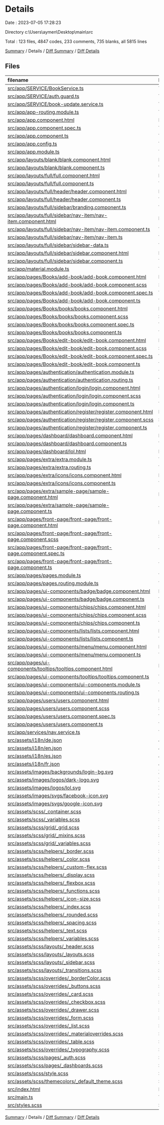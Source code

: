 # Details

Date : 2023-07-05 17:28:23

Directory c:\\Users\\aymen\\Desktop\\main\\src

Total : 123 files,  4847 codes, 233 comments, 735 blanks, all 5815 lines

[Summary](results.md) / Details / [Diff Summary](diff.md) / [Diff Details](diff-details.md)

## Files
| filename | language | code | comment | blank | total |
| :--- | :--- | ---: | ---: | ---: | ---: |
| [src/app/SERVICE/BookService.ts](/src/app/SERVICE/BookService.ts) | TypeScript | 60 | 1 | 22 | 83 |
| [src/app/SERVICE/auth.guard.ts](/src/app/SERVICE/auth.guard.ts) | TypeScript | 25 | 3 | 5 | 33 |
| [src/app/SERVICE/book-update.service.ts](/src/app/SERVICE/book-update.service.ts) | TypeScript | 12 | 0 | 4 | 16 |
| [src/app/app-routing.module.ts](/src/app/app-routing.module.ts) | TypeScript | 68 | 2 | 4 | 74 |
| [src/app/app.component.html](/src/app/app.component.html) | HTML | 1 | 0 | 1 | 2 |
| [src/app/app.component.spec.ts](/src/app/app.component.spec.ts) | TypeScript | 31 | 0 | 5 | 36 |
| [src/app/app.component.ts](/src/app/app.component.ts) | TypeScript | 8 | 0 | 2 | 10 |
| [src/app/app.config.ts](/src/app/app.config.ts) | TypeScript | 24 | 0 | 2 | 26 |
| [src/app/app.module.ts](/src/app/app.module.ts) | TypeScript | 54 | 4 | 12 | 70 |
| [src/app/layouts/blank/blank.component.html](/src/app/layouts/blank/blank.component.html) | HTML | 8 | 3 | 1 | 12 |
| [src/app/layouts/blank/blank.component.ts](/src/app/layouts/blank/blank.component.ts) | TypeScript | 9 | 0 | 2 | 11 |
| [src/app/layouts/full/full.component.html](/src/app/layouts/full/full.component.html) | HTML | 27 | 12 | 4 | 43 |
| [src/app/layouts/full/full.component.ts](/src/app/layouts/full/full.component.ts) | TypeScript | 46 | 2 | 14 | 62 |
| [src/app/layouts/full/header/header.component.html](/src/app/layouts/full/header/header.component.html) | HTML | 56 | 8 | 8 | 72 |
| [src/app/layouts/full/header/header.component.ts](/src/app/layouts/full/header/header.component.ts) | TypeScript | 59 | 0 | 8 | 67 |
| [src/app/layouts/full/sidebar/branding.component.ts](/src/app/layouts/full/sidebar/branding.component.ts) | TypeScript | 19 | 0 | 2 | 21 |
| [src/app/layouts/full/sidebar/nav-item/nav-item.component.html](/src/app/layouts/full/sidebar/nav-item/nav-item.component.html) | HTML | 21 | 0 | 1 | 22 |
| [src/app/layouts/full/sidebar/nav-item/nav-item.component.ts](/src/app/layouts/full/sidebar/nav-item/nav-item.component.ts) | TypeScript | 33 | 1 | 6 | 40 |
| [src/app/layouts/full/sidebar/nav-item/nav-item.ts](/src/app/layouts/full/sidebar/nav-item/nav-item.ts) | TypeScript | 15 | 0 | 0 | 15 |
| [src/app/layouts/full/sidebar/sidebar-data.ts](/src/app/layouts/full/sidebar/sidebar-data.ts) | TypeScript | 54 | 13 | 5 | 72 |
| [src/app/layouts/full/sidebar/sidebar.component.html](/src/app/layouts/full/sidebar/sidebar.component.html) | HTML | 6 | 0 | 2 | 8 |
| [src/app/layouts/full/sidebar/sidebar.component.ts](/src/app/layouts/full/sidebar/sidebar.component.ts) | TypeScript | 12 | 0 | 4 | 16 |
| [src/app/material.module.ts](/src/app/material.module.ts) | TypeScript | 78 | 6 | 2 | 86 |
| [src/app/pages/Books/add-book/add-book.component.html](/src/app/pages/Books/add-book/add-book.component.html) | HTML | 24 | 0 | 11 | 35 |
| [src/app/pages/Books/add-book/add-book.component.scss](/src/app/pages/Books/add-book/add-book.component.scss) | SCSS | 33 | 0 | 9 | 42 |
| [src/app/pages/Books/add-book/add-book.component.spec.ts](/src/app/pages/Books/add-book/add-book.component.spec.ts) | TypeScript | 18 | 0 | 6 | 24 |
| [src/app/pages/Books/add-book/add-book.component.ts](/src/app/pages/Books/add-book/add-book.component.ts) | TypeScript | 87 | 5 | 23 | 115 |
| [src/app/pages/Books/books/books.component.html](/src/app/pages/Books/books/books.component.html) | HTML | 105 | 4 | 11 | 120 |
| [src/app/pages/Books/books/books.component.scss](/src/app/pages/Books/books/books.component.scss) | SCSS | 4 | 0 | 1 | 5 |
| [src/app/pages/Books/books/books.component.spec.ts](/src/app/pages/Books/books/books.component.spec.ts) | TypeScript | 18 | 0 | 6 | 24 |
| [src/app/pages/Books/books/books.component.ts](/src/app/pages/Books/books/books.component.ts) | TypeScript | 161 | 10 | 39 | 210 |
| [src/app/pages/Books/edit-book/edit-book.component.html](/src/app/pages/Books/edit-book/edit-book.component.html) | HTML | 36 | 1 | 7 | 44 |
| [src/app/pages/Books/edit-book/edit-book.component.scss](/src/app/pages/Books/edit-book/edit-book.component.scss) | SCSS | 36 | 0 | 8 | 44 |
| [src/app/pages/Books/edit-book/edit-book.component.spec.ts](/src/app/pages/Books/edit-book/edit-book.component.spec.ts) | TypeScript | 18 | 0 | 6 | 24 |
| [src/app/pages/Books/edit-book/edit-book.component.ts](/src/app/pages/Books/edit-book/edit-book.component.ts) | TypeScript | 108 | 4 | 16 | 128 |
| [src/app/pages/authentication/authentication.module.ts](/src/app/pages/authentication/authentication.module.ts) | TypeScript | 33 | 1 | 5 | 39 |
| [src/app/pages/authentication/authentication.routing.ts](/src/app/pages/authentication/authentication.routing.ts) | TypeScript | 18 | 0 | 3 | 21 |
| [src/app/pages/authentication/login/login.component.html](/src/app/pages/authentication/login/login.component.html) | HTML | 64 | 18 | 11 | 93 |
| [src/app/pages/authentication/login/login.component.scss](/src/app/pages/authentication/login/login.component.scss) | SCSS | 10 | 0 | 2 | 12 |
| [src/app/pages/authentication/login/login.component.ts](/src/app/pages/authentication/login/login.component.ts) | TypeScript | 39 | 3 | 10 | 52 |
| [src/app/pages/authentication/register/register.component.html](/src/app/pages/authentication/register/register.component.html) | HTML | 75 | 16 | 11 | 102 |
| [src/app/pages/authentication/register/register.component.scss](/src/app/pages/authentication/register/register.component.scss) | SCSS | 10 | 0 | 2 | 12 |
| [src/app/pages/authentication/register/register.component.ts](/src/app/pages/authentication/register/register.component.ts) | TypeScript | 42 | 0 | 7 | 49 |
| [src/app/pages/dashboard/dashboard.component.html](/src/app/pages/dashboard/dashboard.component.html) | HTML | 326 | 16 | 10 | 352 |
| [src/app/pages/dashboard/dashboard.component.ts](/src/app/pages/dashboard/dashboard.component.ts) | TypeScript | 377 | 6 | 22 | 405 |
| [src/app/pages/dashboard/lol.html](/src/app/pages/dashboard/lol.html) | HTML | 45 | 0 | 4 | 49 |
| [src/app/pages/extra/extra.module.ts](/src/app/pages/extra/extra.module.ts) | TypeScript | 25 | 1 | 5 | 31 |
| [src/app/pages/extra/extra.routing.ts](/src/app/pages/extra/extra.routing.ts) | TypeScript | 18 | 1 | 4 | 23 |
| [src/app/pages/extra/icons/icons.component.html](/src/app/pages/extra/icons/icons.component.html) | HTML | 8 | 3 | 1 | 12 |
| [src/app/pages/extra/icons/icons.component.ts](/src/app/pages/extra/icons/icons.component.ts) | TypeScript | 10 | 0 | 5 | 15 |
| [src/app/pages/extra/sample-page/sample-page.component.html](/src/app/pages/extra/sample-page/sample-page.component.html) | HTML | 6 | 3 | 1 | 10 |
| [src/app/pages/extra/sample-page/sample-page.component.ts](/src/app/pages/extra/sample-page/sample-page.component.ts) | TypeScript | 10 | 0 | 5 | 15 |
| [src/app/pages/front-page/front-page/front-page.component.html](/src/app/pages/front-page/front-page/front-page.component.html) | HTML | 35 | 0 | 8 | 43 |
| [src/app/pages/front-page/front-page/front-page.component.scss](/src/app/pages/front-page/front-page/front-page.component.scss) | SCSS | 29 | 0 | 9 | 38 |
| [src/app/pages/front-page/front-page/front-page.component.spec.ts](/src/app/pages/front-page/front-page/front-page.component.spec.ts) | TypeScript | 18 | 0 | 6 | 24 |
| [src/app/pages/front-page/front-page/front-page.component.ts](/src/app/pages/front-page/front-page/front-page.component.ts) | TypeScript | 50 | 1 | 19 | 70 |
| [src/app/pages/pages.module.ts](/src/app/pages/pages.module.ts) | TypeScript | 23 | 1 | 2 | 26 |
| [src/app/pages/pages.routing.module.ts](/src/app/pages/pages.routing.module.ts) | TypeScript | 11 | 0 | 2 | 13 |
| [src/app/pages/ui-components/badge/badge.component.html](/src/app/pages/ui-components/badge/badge.component.html) | HTML | 50 | 0 | 7 | 57 |
| [src/app/pages/ui-components/badge/badge.component.ts](/src/app/pages/ui-components/badge/badge.component.ts) | TypeScript | 14 | 0 | 7 | 21 |
| [src/app/pages/ui-components/chips/chips.component.html](/src/app/pages/ui-components/chips/chips.component.html) | HTML | 138 | 15 | 9 | 162 |
| [src/app/pages/ui-components/chips/chips.component.scss](/src/app/pages/ui-components/chips/chips.component.scss) | SCSS | 6 | 0 | 1 | 7 |
| [src/app/pages/ui-components/chips/chips.component.ts](/src/app/pages/ui-components/chips/chips.component.ts) | TypeScript | 70 | 11 | 19 | 100 |
| [src/app/pages/ui-components/lists/lists.component.html](/src/app/pages/ui-components/lists/lists.component.html) | HTML | 155 | 21 | 9 | 185 |
| [src/app/pages/ui-components/lists/lists.component.ts](/src/app/pages/ui-components/lists/lists.component.ts) | TypeScript | 37 | 0 | 5 | 42 |
| [src/app/pages/ui-components/menu/menu.component.html](/src/app/pages/ui-components/menu/menu.component.html) | HTML | 174 | 0 | 7 | 181 |
| [src/app/pages/ui-components/menu/menu.component.ts](/src/app/pages/ui-components/menu/menu.component.ts) | TypeScript | 8 | 0 | 5 | 13 |
| [src/app/pages/ui-components/tooltips/tooltips.component.html](/src/app/pages/ui-components/tooltips/tooltips.component.html) | HTML | 175 | 0 | 7 | 182 |
| [src/app/pages/ui-components/tooltips/tooltips.component.ts](/src/app/pages/ui-components/tooltips/tooltips.component.ts) | TypeScript | 12 | 3 | 4 | 19 |
| [src/app/pages/ui-components/ui-components.module.ts](/src/app/pages/ui-components/ui-components.module.ts) | TypeScript | 33 | 2 | 5 | 40 |
| [src/app/pages/ui-components/ui-components.routing.ts](/src/app/pages/ui-components/ui-components.routing.ts) | TypeScript | 33 | 1 | 3 | 37 |
| [src/app/pages/users/users.component.html](/src/app/pages/users/users.component.html) | HTML | 1 | 0 | 1 | 2 |
| [src/app/pages/users/users.component.scss](/src/app/pages/users/users.component.scss) | SCSS | 0 | 0 | 1 | 1 |
| [src/app/pages/users/users.component.spec.ts](/src/app/pages/users/users.component.spec.ts) | TypeScript | 18 | 0 | 6 | 24 |
| [src/app/pages/users/users.component.ts](/src/app/pages/users/users.component.ts) | TypeScript | 8 | 0 | 3 | 11 |
| [src/app/services/nav.service.ts](/src/app/services/nav.service.ts) | TypeScript | 14 | 0 | 6 | 20 |
| [src/assets/i18n/de.json](/src/assets/i18n/de.json) | JSON | 7 | 0 | 1 | 8 |
| [src/assets/i18n/en.json](/src/assets/i18n/en.json) | JSON | 7 | 0 | 1 | 8 |
| [src/assets/i18n/es.json](/src/assets/i18n/es.json) | JSON | 7 | 0 | 1 | 8 |
| [src/assets/i18n/fr.json](/src/assets/i18n/fr.json) | JSON | 7 | 0 | 1 | 8 |
| [src/assets/images/backgrounds/login-bg.svg](/src/assets/images/backgrounds/login-bg.svg) | XML | 1 | 0 | 0 | 1 |
| [src/assets/images/logos/dark-logo.svg](/src/assets/images/logos/dark-logo.svg) | XML | 7 | 0 | 1 | 8 |
| [src/assets/images/logos/lol.svg](/src/assets/images/logos/lol.svg) | XML | 1 | 0 | 0 | 1 |
| [src/assets/images/svgs/facebook-icon.svg](/src/assets/images/svgs/facebook-icon.svg) | XML | 1 | 0 | 0 | 1 |
| [src/assets/images/svgs/google-icon.svg](/src/assets/images/svgs/google-icon.svg) | XML | 6 | 0 | 1 | 7 |
| [src/assets/scss/_container.scss](/src/assets/scss/_container.scss) | SCSS | 68 | 0 | 18 | 86 |
| [src/assets/scss/_variables.scss](/src/assets/scss/_variables.scss) | SCSS | 42 | 8 | 13 | 63 |
| [src/assets/scss/grid/_grid.scss](/src/assets/scss/grid/_grid.scss) | SCSS | 28 | 0 | 8 | 36 |
| [src/assets/scss/grid/_mixins.scss](/src/assets/scss/grid/_mixins.scss) | SCSS | 63 | 2 | 15 | 80 |
| [src/assets/scss/grid/_variables.scss](/src/assets/scss/grid/_variables.scss) | SCSS | 16 | 0 | 2 | 18 |
| [src/assets/scss/helpers/_border.scss](/src/assets/scss/helpers/_border.scss) | SCSS | 28 | 0 | 3 | 31 |
| [src/assets/scss/helpers/_color.scss](/src/assets/scss/helpers/_color.scss) | SCSS | 34 | 0 | 6 | 40 |
| [src/assets/scss/helpers/_custom-flex.scss](/src/assets/scss/helpers/_custom-flex.scss) | SCSS | 13 | 0 | 3 | 16 |
| [src/assets/scss/helpers/_display.scss](/src/assets/scss/helpers/_display.scss) | SCSS | 8 | 0 | 4 | 12 |
| [src/assets/scss/helpers/_flexbox.scss](/src/assets/scss/helpers/_flexbox.scss) | SCSS | 30 | 0 | 2 | 32 |
| [src/assets/scss/helpers/_functions.scss](/src/assets/scss/helpers/_functions.scss) | SCSS | 8 | 1 | 3 | 12 |
| [src/assets/scss/helpers/_icon-size.scss](/src/assets/scss/helpers/_icon-size.scss) | SCSS | 11 | 0 | 4 | 15 |
| [src/assets/scss/helpers/_index.scss](/src/assets/scss/helpers/_index.scss) | SCSS | 44 | 2 | 8 | 54 |
| [src/assets/scss/helpers/_rounded.scss](/src/assets/scss/helpers/_rounded.scss) | SCSS | 8 | 0 | 2 | 10 |
| [src/assets/scss/helpers/_spacing.scss](/src/assets/scss/helpers/_spacing.scss) | SCSS | 121 | 0 | 3 | 124 |
| [src/assets/scss/helpers/_text.scss](/src/assets/scss/helpers/_text.scss) | SCSS | 38 | 0 | 3 | 41 |
| [src/assets/scss/helpers/_variables.scss](/src/assets/scss/helpers/_variables.scss) | SCSS | 71 | 6 | 14 | 91 |
| [src/assets/scss/layouts/_header.scss](/src/assets/scss/layouts/_header.scss) | SCSS | 13 | 0 | 3 | 16 |
| [src/assets/scss/layouts/_layouts.scss](/src/assets/scss/layouts/_layouts.scss) | SCSS | 2 | 0 | 3 | 5 |
| [src/assets/scss/layouts/_sidebar.scss](/src/assets/scss/layouts/_sidebar.scss) | SCSS | 65 | 0 | 11 | 76 |
| [src/assets/scss/layouts/_transitions.scss](/src/assets/scss/layouts/_transitions.scss) | SCSS | 10 | 2 | 4 | 16 |
| [src/assets/scss/overrides/_borderColor.scss](/src/assets/scss/overrides/_borderColor.scss) | SCSS | 6 | 1 | 2 | 9 |
| [src/assets/scss/overrides/_buttons.scss](/src/assets/scss/overrides/_buttons.scss) | SCSS | 36 | 0 | 7 | 43 |
| [src/assets/scss/overrides/_card.scss](/src/assets/scss/overrides/_card.scss) | SCSS | 34 | 2 | 8 | 44 |
| [src/assets/scss/overrides/_checkbox.scss](/src/assets/scss/overrides/_checkbox.scss) | SCSS | 32 | 0 | 4 | 36 |
| [src/assets/scss/overrides/_drawer.scss](/src/assets/scss/overrides/_drawer.scss) | SCSS | 6 | 0 | 4 | 10 |
| [src/assets/scss/overrides/_form.scss](/src/assets/scss/overrides/_form.scss) | SCSS | 23 | 1 | 6 | 30 |
| [src/assets/scss/overrides/_list.scss](/src/assets/scss/overrides/_list.scss) | SCSS | 3 | 0 | 0 | 3 |
| [src/assets/scss/overrides/_materialoverrides.scss](/src/assets/scss/overrides/_materialoverrides.scss) | SCSS | 14 | 0 | 2 | 16 |
| [src/assets/scss/overrides/_table.scss](/src/assets/scss/overrides/_table.scss) | SCSS | 7 | 0 | 1 | 8 |
| [src/assets/scss/overrides/_typography.scss](/src/assets/scss/overrides/_typography.scss) | SCSS | 55 | 1 | 9 | 65 |
| [src/assets/scss/pages/_auth.scss](/src/assets/scss/pages/_auth.scss) | SCSS | 65 | 0 | 8 | 73 |
| [src/assets/scss/pages/_dashboards.scss](/src/assets/scss/pages/_dashboards.scss) | SCSS | 105 | 1 | 8 | 114 |
| [src/assets/scss/style.scss](/src/assets/scss/style.scss) | SCSS | 16 | 3 | 8 | 27 |
| [src/assets/scss/themecolors/_default_theme.scss](/src/assets/scss/themecolors/_default_theme.scss) | SCSS | 56 | 0 | 5 | 61 |
| [src/index.html](/src/index.html) | HTML | 16 | 0 | 1 | 17 |
| [src/main.ts](/src/main.ts) | TypeScript | 4 | 0 | 4 | 8 |
| [src/styles.scss](/src/styles.scss) | SCSS | 2 | 1 | 2 | 5 |

[Summary](results.md) / Details / [Diff Summary](diff.md) / [Diff Details](diff-details.md)